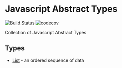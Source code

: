 # Javascript Abstract Types
[![Build Status](https://travis-ci.org/anein/javascript-abstract-types.svg?branch=master)](https://travis-ci.org/anein/javascript-abstract-types)
[![codecov](https://codecov.io/gh/anein/javascript-abstract-types/branch/master/graph/badge.svg)](https://codecov.io/gh/anein/javascript-abstract-types)

Collection of Javascript Abstract Types

## Types
* [List](./src/listadt.js) - an ordered sequence of data

